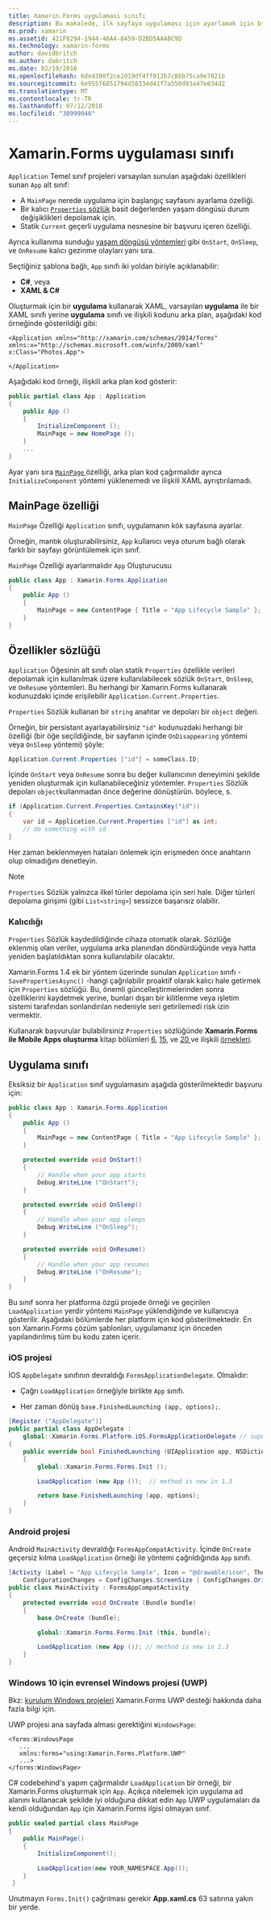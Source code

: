 ```yaml
---
title: Xamarin.Forms uygulaması sınıfı
description: Bu makalede, ilk sayfaya uygulaması için ayarlamak için bir özellik içeren varsayılan App sınıfının özellikleri açıklanmaktadır ve kalıcı bir sözlük basit değerlerden yaşam döngüsü durum değişikliklerini depolayın.
ms.prod: xamarin
ms.assetid: 421F8294-1944-46A4-8459-D2BD5AAABC9D
ms.technology: xamarin-forms
author: davidbritch
ms.author: dabritch
ms.date: 02/19/2016
ms.openlocfilehash: 6de4380f2ce2d19df4ff912b7c86b75ca9e7821b
ms.sourcegitcommit: 6e955f6851794d58334d41f7a550d93a47e834d2
ms.translationtype: MT
ms.contentlocale: tr-TR
ms.lasthandoff: 07/12/2018
ms.locfileid: "38999040"
---
```

# <a name="xamarinforms-app-class"></a>Xamarin.Forms uygulaması sınıfı

`Application` Temel sınıf projeleri varsayılan sunulan aşağıdaki özellikleri sunan `App` alt sınıf:

* A `MainPage` nerede uygulama için başlangıç sayfasını ayarlama özelliği.
* Bir kalıcı [ `Properties` sözlük](#Properties_Dictionary) basit değerlerden yaşam döngüsü durum değişiklikleri depolamak için.
* Statik `Current` geçerli uygulama nesnesine bir başvuru içeren özelliği.

Ayrıca kullanıma sunduğu [yaşam döngüsü yöntemleri](~/xamarin-forms/app-fundamentals/app-lifecycle.md) gibi `OnStart`, `OnSleep`, ve `OnResume` kalıcı gezinme olayları yanı sıra.

Seçtiğiniz şablona bağlı, `App` sınıfı iki yoldan biriyle açıklanabilir:

* **C#**, veya
* **XAML &AMP; C#**

Oluşturmak için bir **uygulama** kullanarak XAML, varsayılan **uygulama** ile bir XAML sınıfı yerine **uygulama** sınıfı ve ilişkili kodunu arka plan, aşağıdaki kod örneğinde gösterildiği gibi:

```xaml
<Application xmlns="http://xamarin.com/schemas/2014/forms" xmlns:x="http://schemas.microsoft.com/winfx/2009/xaml" x:Class="Photos.App">

</Application>
```

Aşağıdaki kod örneği, ilişkili arka plan kod gösterir:

```csharp
public partial class App : Application
{
    public App ()
    {
        InitializeComponent ();
        MainPage = new HomePage ();
    }
    ...
}
```

Ayar yanı sıra [ `MainPage` ](xref:Xamarin.Forms.Application.MainPage) özelliği, arka plan kod çağırmalıdır ayrıca `InitializeComponent` yöntemi yüklenemedi ve ilişkili XAML ayrıştırılamadı.

## <a name="mainpage-property"></a>MainPage özelliği

`MainPage` Özelliği `Application` sınıfı, uygulamanın kök sayfasına ayarlar.

Örneğin, mantık oluşturabilirsiniz, `App` kullanıcı veya oturum bağlı olarak farklı bir sayfayı görüntülemek için sınıf.

`MainPage` Özelliği ayarlanmalıdır `App` Oluşturucusu

```csharp
public class App : Xamarin.Forms.Application
{
    public App ()
    {
        MainPage = new ContentPage { Title = "App Lifecycle Sample" }; // your page here
    }
}
```

<a name="Properties_Dictionary" />

## <a name="properties-dictionary"></a>Özellikler sözlüğü

`Application` Öğesinin alt sınıfı olan statik `Properties` özellikle verileri depolamak için kullanılmak üzere kullanılabilecek sözlük `OnStart`, `OnSleep`, ve `OnResume` yöntemleri. Bu herhangi bir Xamarin.Forms kullanarak kodunuzdaki içinde erişilebilir `Application.Current.Properties`.

`Properties` Sözlük kullanan bir `string` anahtar ve depoları bir `object` değeri.

Örneğin, bir persistant ayarlayabilirsiniz `"id"` kodunuzdaki herhangi bir özelliği (bir öğe seçildiğinde, bir sayfanın içinde `OnDisappearing` yöntemi veya `OnSleep` yöntemi) şöyle:

```csharp
Application.Current.Properties ["id"] = someClass.ID;
```

İçinde `OnStart` veya `OnResume` sonra bu değer kullanıcının deneyimini şekilde yeniden oluşturmak için kullanabileceğiniz yöntemler. `Properties` Sözlük depoları `object`kullanmadan önce değerine dönüştürün. böylece, s.

```csharp
if (Application.Current.Properties.ContainsKey("id"))
{
    var id = Application.Current.Properties ["id"] as int;
    // do something with id
}
```

Her zaman beklenmeyen hataları önlemek için erişmeden önce anahtarın olup olmadığını denetleyin.

> [!NOTE]
> `Properties` Sözlük yalnızca ilkel türler depolama için seri hale. Diğer türleri depolama girişimi (gibi `List<string>`) sessizce başarısız olabilir.

<!-- bugzilla 28657 -->

### <a name="persistence"></a>Kalıcılığı

`Properties` Sözlük kaydedildiğinde cihaza otomatik olarak.
Sözlüğe eklenmiş olan veriler, uygulama arka planından döndürdüğünde veya hatta yeniden başlatıldıktan sonra kullanılabilir olacaktır.

Xamarin.Forms 1.4 ek bir yöntem üzerinde sunulan `Application` sınıfı - `SavePropertiesAsync()` -hangi çağrılabilir proaktif olarak kalıcı hale getirmek için `Properties` sözlüğü. Bu, önemli güncelleştirmelerinden sonra özelliklerini kaydetmek yerine, bunları dışarı bir kilitlenme veya işletim sistemi tarafından sonlandırılan nedeniyle seri getirilemedi risk izin vermektir.

Kullanarak başvurular bulabilirsiniz `Properties` sözlüğünde **Xamarin.Forms ile Mobile Apps oluşturma** kitap bölümleri [6](https://developer.xamarin.com/r/xamarin-forms/book/chapter06.pdf), [15](https://developer.xamarin.com/r/xamarin-forms/book/chapter15.pdf), ve [20 ](https://developer.xamarin.com/r/xamarin-forms/book/chapter20.pdf)ve ilişkili [örnekleri](https://github.com/xamarin/xamarin-forms-book-preview-2).



## <a name="the-application-class"></a>Uygulama sınıfı

Eksiksiz bir `Application` sınıf uygulamasını aşağıda gösterilmektedir başvuru için:

```csharp
public class App : Xamarin.Forms.Application
{
    public App ()
    {
        MainPage = new ContentPage { Title = "App Lifecycle Sample" }; // your page here
    }

    protected override void OnStart()
    {
        // Handle when your app starts
        Debug.WriteLine ("OnStart");
    }

    protected override void OnSleep()
    {
        // Handle when your app sleeps
        Debug.WriteLine ("OnSleep");
    }

    protected override void OnResume()
    {
        // Handle when your app resumes
        Debug.WriteLine ("OnResume");
    }
}

```

Bu sınıf sonra her platforma özgü projede örneği ve geçirilen `LoadApplication` yerdir yöntemi `MainPage` yüklendiğinde ve kullanıcıya gösterilir.
Aşağıdaki bölümlerde her platform için kod gösterilmektedir. En son Xamarin.Forms çözüm şablonları, uygulamanız için önceden yapılandırılmış tüm bu kodu zaten içerir.


### <a name="ios-project"></a>iOS projesi

İOS `AppDelegate` sınıfının devraldığı `FormsApplicationDelegate`. Olmalıdır:

* Çağrı `LoadApplication` örneğiyle birlikte `App` sınıfı.

* Her zaman dönüş `base.FinishedLaunching (app, options);`.

```csharp
[Register ("AppDelegate")]
public partial class AppDelegate :
    global::Xamarin.Forms.Platform.iOS.FormsApplicationDelegate // superclass new in 1.3
{
    public override bool FinishedLaunching (UIApplication app, NSDictionary options)
    {
        global::Xamarin.Forms.Forms.Init ();

        LoadApplication (new App ());  // method is new in 1.3

        return base.FinishedLaunching (app, options);
    }
}
```

### <a name="android-project"></a>Android projesi

Android `MainActivity` devraldığı `FormsAppCompatActivity`. İçinde `OnCreate` geçersiz kılma `LoadApplication` örneği ile yöntemi çağrıldığında `App` sınıfı.

```csharp
[Activity (Label = "App Lifecycle Sample", Icon = "@drawable/icon", Theme = "@style/MainTheme", MainLauncher = true,
    ConfigurationChanges = ConfigChanges.ScreenSize | ConfigChanges.Orientation)]
public class MainActivity : FormsAppCompatActivity
{
    protected override void OnCreate (Bundle bundle)
    {
        base.OnCreate (bundle);

        global::Xamarin.Forms.Forms.Init (this, bundle);

        LoadApplication (new App ()); // method is new in 1.3
    }
}
```

### <a name="universal-windows-project-uwp-for-windows-10"></a>Windows 10 için evrensel Windows projesi (UWP)

Bkz: [kurulum Windows projeleri](~/xamarin-forms/platform/windows/installation/index.md) Xamarin.Forms UWP desteği hakkında daha fazla bilgi için.

UWP projesi ana sayfada alması gerektiğini `WindowsPage`:

```xaml
<forms:WindowsPage
   ...
   xmlns:forms="using:Xamarin.Forms.Platform.UWP"
   ...>
</forms:WindowsPage>
```

C# codebehind's yapım çağırmalıdır `LoadApplication` bir örneği, bir Xamarin.Forms oluşturmak için `App`. Açıkça nitelemek için uygulama ad alanını kullanacak şekilde iyi olduğuna dikkat edin `App` UWP uygulamaları da kendi olduğundan `App` için Xamarin.Forms ilgisi olmayan sınıf.

```csharp
public sealed partial class MainPage
{
    public MainPage()
    {
        InitializeComponent();

        LoadApplication(new YOUR_NAMESPACE.App());
    }
 }
```

Unutmayın `Forms.Init()` çağrılması gerekir **App.xaml.cs** 63 satırına yakın bir yerde.
